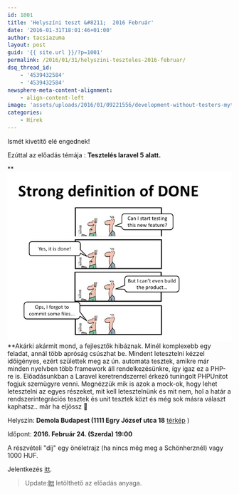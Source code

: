 ```yaml
---
id: 1001
title: 'Helyszíni teszt &#8211;  2016 Február'
date: '2016-01-31T18:01:46+01:00'
author: tacsiazuma
layout: post
guid: '{{ site.url }}/?p=1001'
permalink: /2016/01/31/helyszini-teszteles-2016-februar/
dsq_thread_id:
    - '4539432584'
    - '4539432584'
newsphere-meta-content-alignment:
    - align-content-left
image: 'assets/uploads/2016/01/09221556/development-without-testers-myth-or-real-option-20-728-1.jpg'
categories:
    - Hírek
---
```


Ismét kivetítő elé engednek!

Ezúttal az előadás témája : **Tesztelés laravel 5 alatt.**

 **[![development-without-testers-myth-or-real-option-20-728](assets/uploads/2016/01/development-without-testers-myth-or-real-option-20-728.jpg)](assets/uploads/2016/01/development-without-testers-myth-or-real-option-20-728.jpg)**Akárki akármit mond, a fejlesztők hibáznak. Minél komplexebb egy feladat, annál több apróság csúszhat be. Mindent letesztelni kézzel időígényes, ezért születtek meg az ún. automata tesztek, amikre már minden nyelvben több framework áll rendelkezésünkre, így igaz ez a PHP-re is. Előadásunkban a Laravel keretrendszerrel érkező tuningolt PHPUnitot fogjuk szemügyre venni. Megnézzük mik is azok a mock-ok, hogy lehet letesztelni az egyes részeket, mit kell letesztelnünk és mit nem, hol a határ a rendszerintegrációs tesztek és unit tesztek közt és még sok másra választ kaphatsz.. már ha eljössz 🙂

Helyszín: **Demola Budapest (1111 Egry József utca 18** [térkép](https://maps.google.com/maps?f=q&hl=en&q=1111+Egry+J%C3%B3zsef+street+18.%2C+Budapest%2C+hu) )

Időpont: **2016. Február 24. (Szerda) 19:00**

A részvételi "díj" egy önéletrajz (ha nincs még meg a Schönherznél) vagy 1000 HUF.

Jelentkezés [itt](http://www.meetup.com/Schonherz-Bazis-IT-es-villamosmernok-meetup/events/228872154).

> Update:[Itt](assets/uploads/2016/01/Tesztelés-laravel-5-alatt.pptx) letölthető az előadás anyaga.